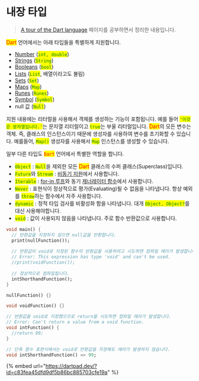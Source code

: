 # 내장 타입

> [A tour of the Dart language](https://dart.dev/guides/language/language-tour) 페이지를 공부하면서 정리한 내용입니다.

<mark style="color:red;">Dart</mark> 언어에서는 아래 타입들을 특별하게 지원합니다.

* [Number](https://dart.dev/guides/language/language-tour#numbers) (<mark style="color:green;">`int, double`</mark>)
* [Strings](https://dart.dev/guides/language/language-tour#strings) (<mark style="color:green;">`String`</mark>)
* [Booleans](https://dart.dev/guides/language/language-tour#booleans) (<mark style="color:green;">`bool`</mark>)
* [Lists](https://dart.dev/guides/language/language-tour#lists) (<mark style="color:green;">`List`</mark>, 배열이라고도 불림)
* [Sets](https://dart.dev/guides/language/language-tour#sets) (<mark style="color:green;">`Set`</mark>)
* [Maps](https://dart.dev/guides/language/language-tour#maps) (<mark style="color:green;">`Map`</mark>)
* [Runes](https://dart.dev/guides/language/language-tour#characters) (<mark style="color:green;">`Runes`</mark>)
* [Symbol](https://dart.dev/guides/language/language-tour#symbols) (<mark style="color:green;">`Symbol`</mark>)
* null 값 (<mark style="color:green;">`Null`</mark>)

지원 내용에는 리터럴을 사용해서 객체를 생성하는 기능이 포함됩니다. 예를 들어 <mark style="color:green;">`'이것은 문자열입니다.'`</mark>는 문자열 리터럴이고 <mark style="color:green;">`true`</mark>는 부울 리터럴입니다. <mark style="color:red;">Dart</mark>의 모든 변수는 객체. 즉, 클래스의 인스턴스이기 때문에 생성자를 사용하여 변수를 초기화할 수 있습니다. 예를들어, <mark style="color:green;">`Map()`</mark> 생성자를 사용해서 <mark style="color:green;">`Map`</mark> 인스턴스를 생성할 수 있습니다.

일부 다른 타입도 <mark style="color:red;">`Dart`</mark> 언어에서 특별한 역할을 합니다.

* <mark style="color:green;">`Object`</mark> : <mark style="color:green;">`Null`</mark>을 제외한 모든 <mark style="color:red;">Dart</mark> 클래스의 수퍼 클래스(Superclass)입니다.
* <mark style="color:green;">`Future`</mark>와 <mark style="color:green;">`Stream`</mark> : [비동기 지원](https://dart.dev/guides/language/language-tour#asynchrony-support)에서 사용합니다.
* <mark style="color:green;">`Iterable`</mark> : [for-in 루프](https://dart.dev/guides/libraries/library-tour#iteration)와 동기 [제너레이터 함수](https://dart.dev/guides/language/language-tour#generator)에서 사용합니다.
* <mark style="color:green;">`Never`</mark> : 표현식이 정상적으로 평가(Evaluating)될 수 없음을 나타냅니다. 항상 예외를 <mark style="color:green;">`throw`</mark>하는 함수에서 자주 사용합니다.
* <mark style="color:green;">`dynamic`</mark> : 정적 타입 검사를 비활성화 함을 나타냅니다. 대개 <mark style="color:green;">`Object, Object?`</mark>를 대신 사용해야합니다.
* <mark style="color:green;">`void`</mark> : 값이 사용되지 않음을 나타냅니다. 주로 함수 반환값으로 사용합니다.

```dart
void main() {
  // 반환값을 지정하지 않으면 null값을 반환합니다.
  print(nullFunction());
  
  // 반환값이 void로 지정된 함수의 반환값을 사용하려고 시도하면 컴파일 에러가 발생합니다.
  // Error: This expression has type 'void' and can't be used.
  //print(voidFunction());
  
  // 정상적으로 컴파일됩니다.
  intShorthandFunction();
}

nullFunction() {}

void voidFunction() {}

// 반환값을 void로 지정했으므로 return을 시도하면 컴파일 에러가 발생합니다.
// Error: Can't return a value from a void function.
void intFunction() {
  //return 99;
}

// 단축 함수 표현식에서는 void로 반환값을 지정해도 에러가 발생하지 않습니다.
void intShorthandFunction() => 99;
```

{% embed url="https://dartpad.dev/?id=c83fea45dfd9df5b86bc885703cfe19a" %}
